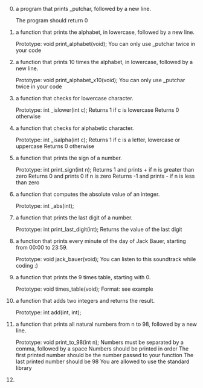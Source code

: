 0. a program that prints _putchar, followed by a new line.

    The program should return 0


1. a function that prints the alphabet, in lowercase, followed by a new line.

    Prototype: void print_alphabet(void);
    You can only use _putchar twice in your code


2. a function that prints 10 times the alphabet, in lowercase, followed by a new line.

    Prototype: void print_alphabet_x10(void);
    You can only use _putchar twice in your code


3. a function that checks for lowercase character.

    Prototype: int _islower(int c);
    Returns 1 if c is lowercase
    Returns 0 otherwise


4. a function that checks for alphabetic character.

    Prototype: int _isalpha(int c);
    Returns 1 if c is a letter, lowercase or uppercase
    Returns 0 otherwise


5. a function that prints the sign of a number.

    Prototype: int print_sign(int n);
    Returns 1 and prints + if n is greater than zero
    Returns 0 and prints 0 if n is zero
    Returns -1 and prints - if n is less than zero


6. a function that computes the absolute value of an integer.

    Prototype: int _abs(int);

7. a function that prints the last digit of a number.

    Prototype: int print_last_digit(int);
    Returns the value of the last digit



8. a function that prints every minute of the day of Jack Bauer, starting from 00:00 to 23:59.

    Prototype: void jack_bauer(void);
    You can listen to this soundtrack while coding :)



9. a function that prints the 9 times table, starting with 0.

    Prototype: void times_table(void);
    Format: see example

10. a function that adds two integers and returns the result.

    Prototype: int add(int, int);

11. a function that prints all natural numbers from n to 98, followed by a new line.

    Prototype: void print_to_98(int n);
    Numbers must be separated by a comma, followed by a space
    Numbers should be printed in order
    The first printed number should be the number passed to your function
    The last printed number should be 98
    You are allowed to use the standard library


12. 

